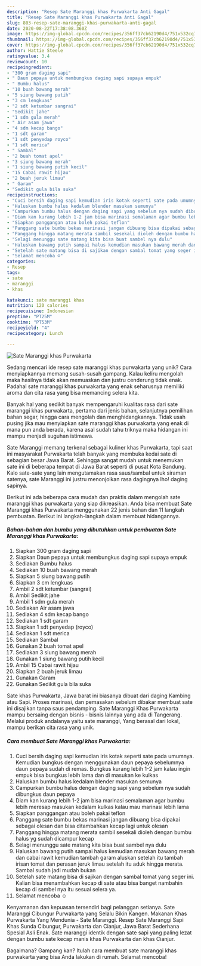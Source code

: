 ```yaml
---
description: "Resep Sate Maranggi khas Purwakarta Anti Gagal"
title: "Resep Sate Maranggi khas Purwakarta Anti Gagal"
slug: 803-resep-sate-maranggi-khas-purwakarta-anti-gagal
date: 2020-08-22T17:38:08.360Z
image: https://img-global.cpcdn.com/recipes/356ff37cb62190d4/751x532cq70/sate-maranggi-khas-purwakarta-foto-resep-utama.jpg
thumbnail: https://img-global.cpcdn.com/recipes/356ff37cb62190d4/751x532cq70/sate-maranggi-khas-purwakarta-foto-resep-utama.jpg
cover: https://img-global.cpcdn.com/recipes/356ff37cb62190d4/751x532cq70/sate-maranggi-khas-purwakarta-foto-resep-utama.jpg
author: Hattie Steele
ratingvalue: 3.4
reviewcount: 10
recipeingredient:
- "300 gram daging sapi"
- " Daun pepaya untuk membungkus daging sapi supaya empuk"
- " Bumbu halus"
- "10 buah bawang merah"
- "5 siung bawang putih"
- "3 cm lengkuas"
- "2 sdt ketumbar sangrai"
- "Sedikit jahe"
- "1 sdm gula merah"
- " Air asam jawa"
- "4 sdm kecap bango"
- "1 sdt garam"
- "1 sdt penyedap royco"
- "1 sdt merica"
- " Sambal"
- "2 buah tomat apel"
- "3 siung bawang merah"
- "1 siung bawang putih kecil"
- "15 Cabai rawit hijau"
- "2 buah jeruk limau"
- " Garam"
- "Sedikit gula bila suka"
recipeinstructions:
- "Cuci bersih daging sapi kemudian iris kotak seperti sate pada umumnya. Kemudian bungkus dengan menggunakan daun pepaya sebelumnya daun pepaya sudah di remas. Bungkus kurang lebih 1-2 jam kalau ingin empuk bisa bungkus lebih lama dan di masukan ke kulkas"
- "Haluskan bumbu halus kedalam blender masukan semunya"
- "Campurkan bumbu halus dengan daging sapi yang sebelum nya sudah dibungkus daun pepaya"
- "Diam kan kurang lebih 1-2 jam bisa marinasi semalaman agar bumbu lebih meresap masukan kedalam kulkas kalau mau marinasi lebih lama"
- "Siapkan panggangan atau boleh pakai teflon"
- "Panggang sate bumbu bekas marinasi jangan dibuang bisa dipakai sebagai olesan dan bisa ditambahkan kecap lagi untuk olesan"
- "Panggang hingga matang merata sambil sesekali dioleh dengan bumbu halus yg sudah dicampur kecap"
- "Selagi menunggu sate matang kita bisa buat sambel nya dulu"
- "Haluskan bawang putih sampai halus kemudian masukan bawang merah dan cabai rawit kemudian tambah garam aluskan setelah itu tambah irisan tomat dan perasan jeruk limau setelah itu aduk hingga merata. Sambal sudah jadi mudah bukan"
- "Setelah sate matang bisa di sajikan dengan sambal tomat yang seger ini. Kalian bisa menambahkan kecap di sate atau bisa banget nambahin kecap di sambel nya itu sesuai selera ya."
- "Selamat mencoba ☺️"
categories:
- Resep
tags:
- sate
- maranggi
- khas

katakunci: sate maranggi khas 
nutrition: 120 calories
recipecuisine: Indonesian
preptime: "PT25M"
cooktime: "PT53M"
recipeyield: "4"
recipecategory: Lunch

---
```



![Sate Maranggi khas Purwakarta](https://img-global.cpcdn.com/recipes/356ff37cb62190d4/751x532cq70/sate-maranggi-khas-purwakarta-foto-resep-utama.jpg)

Sedang mencari ide resep sate maranggi khas purwakarta yang unik? Cara menyiapkannya memang susah-susah gampang. Kalau keliru mengolah maka hasilnya tidak akan memuaskan dan justru cenderung tidak enak. Padahal sate maranggi khas purwakarta yang enak seharusnya memiliki aroma dan cita rasa yang bisa memancing selera kita.

Banyak hal yang sedikit banyak mempengaruhi kualitas rasa dari sate maranggi khas purwakarta, pertama dari jenis bahan, selanjutnya pemilihan bahan segar, hingga cara mengolah dan menghidangkannya. Tidak usah pusing jika mau menyiapkan sate maranggi khas purwakarta yang enak di mana pun anda berada, karena asal sudah tahu triknya maka hidangan ini mampu menjadi suguhan istimewa.

Sate Maranggi memang terkenal sebagai kuliner khas Purwakarta, tapi saat ini masyarakat Purwakarta telah banyak yang membuka kedai sate di sebagian besar Jawa Barat. Sehingga sangat mudah untuk menemukan sate ini di beberapa tempat di Jawa Barat seperti di pusat Kota Bandung. Kalo sate-sate yang lain mengutamakan rasa saus/sambal untuk siraman satenya, sate Maranggi ini justru menonjolkan rasa dagingnya lho! daging sapinya.


Berikut ini ada beberapa cara mudah dan praktis dalam mengolah sate maranggi khas purwakarta yang siap dikreasikan. Anda bisa membuat Sate Maranggi khas Purwakarta menggunakan 22 jenis bahan dan 11 langkah pembuatan. Berikut ini langkah-langkah dalam membuat hidangannya.

<!--inarticleads1-->

##### Bahan-bahan dan bumbu yang dibutuhkan untuk pembuatan Sate Maranggi khas Purwakarta:

1. Siapkan 300 gram daging sapi
1. Siapkan  Daun pepaya untuk membungkus daging sapi supaya empuk
1. Sediakan  Bumbu halus
1. Sediakan 10 buah bawang merah
1. Siapkan 5 siung bawang putih
1. Siapkan 3 cm lengkuas
1. Ambil 2 sdt ketumbar (sangrai)
1. Ambil Sedikit jahe
1. Ambil 1 sdm gula merah
1. Sediakan  Air asam jawa
1. Sediakan 4 sdm kecap bango
1. Sediakan 1 sdt garam
1. Siapkan 1 sdt penyedap (royco)
1. Sediakan 1 sdt merica
1. Sediakan  Sambal
1. Gunakan 2 buah tomat apel
1. Sediakan 3 siung bawang merah
1. Gunakan 1 siung bawang putih kecil
1. Ambil 15 Cabai rawit hijau
1. Siapkan 2 buah jeruk limau
1. Gunakan  Garam
1. Gunakan Sedikit gula bila suka


Sate khas Purwakarta, Jawa barat ini biasanya dibuat dari daging Kambing atau Sapi. Proses marinasi, dan pemasakan sebelum dibakar membuat sate ini disajikan tanpa saus pendamping. Sate Maranggi Khas Purwakarta mampu bersaing dengan bisnis - bisnis lainnya yang ada di Tangerang. Melalui produk andalanya yaitu sate maranggi, Yang berasal dari lokal, mampu berikan cita rasa yang unik. 

<!--inarticleads2-->

##### Cara membuat Sate Maranggi khas Purwakarta:

1. Cuci bersih daging sapi kemudian iris kotak seperti sate pada umumnya. Kemudian bungkus dengan menggunakan daun pepaya sebelumnya daun pepaya sudah di remas. Bungkus kurang lebih 1-2 jam kalau ingin empuk bisa bungkus lebih lama dan di masukan ke kulkas
1. Haluskan bumbu halus kedalam blender masukan semunya
1. Campurkan bumbu halus dengan daging sapi yang sebelum nya sudah dibungkus daun pepaya
1. Diam kan kurang lebih 1-2 jam bisa marinasi semalaman agar bumbu lebih meresap masukan kedalam kulkas kalau mau marinasi lebih lama
1. Siapkan panggangan atau boleh pakai teflon
1. Panggang sate bumbu bekas marinasi jangan dibuang bisa dipakai sebagai olesan dan bisa ditambahkan kecap lagi untuk olesan
1. Panggang hingga matang merata sambil sesekali dioleh dengan bumbu halus yg sudah dicampur kecap
1. Selagi menunggu sate matang kita bisa buat sambel nya dulu
1. Haluskan bawang putih sampai halus kemudian masukan bawang merah dan cabai rawit kemudian tambah garam aluskan setelah itu tambah irisan tomat dan perasan jeruk limau setelah itu aduk hingga merata. Sambal sudah jadi mudah bukan
1. Setelah sate matang bisa di sajikan dengan sambal tomat yang seger ini. Kalian bisa menambahkan kecap di sate atau bisa banget nambahin kecap di sambel nya itu sesuai selera ya.
1. Selamat mencoba ☺️


Kenyamanan dan kepuasan tersendiri bagi pelanggan setianya. Sate Maranggi Cibungur Purwakarta yang Selalu Bikin Kangen. Makanan Khas Purwakarta Yang Mendunia - Sate Maranggi. Resep Sate Maranggi Sapi Khas Sunda Cibungur, Purwakarta dan Cianjur, Jawa Barat Sederhana Spesial Asli Enak. Sate maranggi identik dengan sate sapi yang paling lezat dengan bumbu sate kecap manis khas Purwakarta dan khas Cianjur. 

Bagaimana? Gampang kan? Itulah cara membuat sate maranggi khas purwakarta yang bisa Anda lakukan di rumah. Selamat mencoba!
